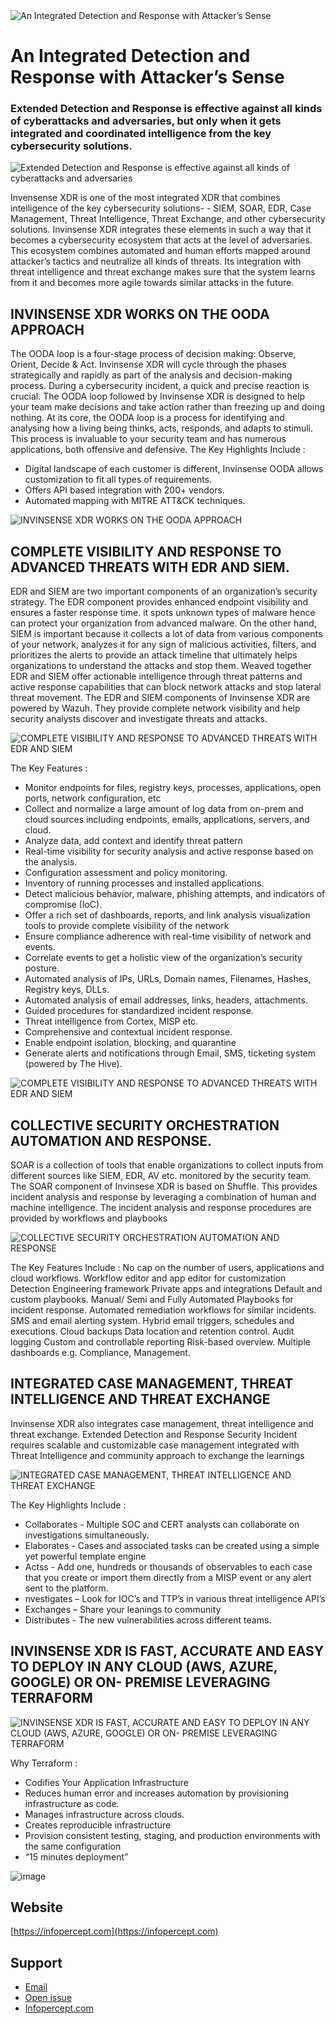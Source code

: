 <img title="An Integrated Detection and Response with Attacker’s Sense" alt="An Integrated Detection and Response with Attacker’s Sense" src="https://user-images.githubusercontent.com/121154299/226810679-904def53-f9cd-4bb9-838f-6136027cc43d.png">

# An Integrated Detection and Response with Attacker’s Sense

### Extended Detection and Response is effective against all kinds of cyberattacks and adversaries, but only when it gets integrated and coordinated intelligence from the key cybersecurity solutions.

<img  title="Extended Detection and Response is effective against all kinds of cyberattacks and adversaries" alt="Extended Detection and Response is effective against all kinds of cyberattacks and adversaries" src="https://user-images.githubusercontent.com/121154299/226614938-15376683-57b6-45e0-93b5-39ca9fb5c468.png">

Invensense XDR is one of the most integrated XDR that combines intelligence of the key cybersecurity solutions- - SIEM, SOAR, EDR, Case Management, Threat Intelligence, Threat Exchange, and other cybersecurity solutions. Invinsense XDR integrates these elements in such a way that it becomes a cybersecurity ecosystem that acts at the level of adversaries. This ecosystem combines automated and human efforts mapped around attacker’s tactics and neutralize all kinds of threats. Its integration with threat intelligence and threat exchange makes sure that the system learns from it and becomes more agile towards similar attacks in the future.

## INVINSENSE XDR WORKS ON THE OODA APPROACH


The OODA loop is a four-stage process of decision making: Observe, Orient, Decide & Act. Invinsense XDR will cycle through the phases strategically and rapidly as part of the analysis and decision-making process. During a cybersecurity incident, a quick and precise reaction is crucial. The OODA loop followed by Invinsense XDR is designed to help your team make decisions and take action rather than freezing up and doing nothing. At its core, the OODA loop is a process for identifying and analysing how a living being thinks, acts, responds, and adapts to stimuli. This process is invaluable to your security team and has numerous applications, both offensive and defensive.
The Key Highlights Include :
-	Digital landscape of each customer is different, Invinsense OODA allows customization to fit all types of requirements.
-	Offers API based integration with 200+ vendors.
-	Automated mapping with MITRE ATT&CK techniques.

<img  title="INVINSENSE XDR WORKS ON THE OODA APPROACH" alt="INVINSENSE XDR WORKS ON THE OODA APPROACH" src="https://user-images.githubusercontent.com/121154299/226616076-cb43ec38-6b05-4c37-b0bf-316ccc791d91.png">

## COMPLETE VISIBILITY AND RESPONSE TO ADVANCED THREATS WITH EDR AND SIEM.
EDR and SIEM are two important components of an organization’s security strategy. The EDR component provides enhanced endpoint visibility and ensures a faster response time. it spots unknown types of malware hence can protect your organization from advanced malware. On the other hand, SIEM is important because it collects a lot of data from various components of your network, analyzes it for any sign of malicious activities, filters, and prioritizes the alerts to provide an attack timeline that ultimately helps organizations to understand the attacks and stop them. Weaved together EDR and SIEM offer actionable intelligence through threat patterns and active response capabilities that can block network attacks and stop lateral threat movement. The EDR and SIEM components of Invinsense XDR are powered by Wazuh. They provide complete network visibility and help security analysts discover and investigate threats and attacks.

<img  title="COMPLETE VISIBILITY AND RESPONSE TO ADVANCED THREATS WITH EDR AND SIEM" alt="COMPLETE VISIBILITY AND RESPONSE TO ADVANCED THREATS WITH EDR AND SIEM" src="https://user-images.githubusercontent.com/121154299/226615134-d5fe1b4e-0f8d-4c06-af89-ea2a1dde2785.png">

The Key Features :
-	Monitor endpoints for files, registry keys, processes, applications, open ports, network configuration, etc
-	Collect and normalize a large amount of log data from on-prem and cloud sources including endpoints, emails, applications, servers, and cloud.
-	Analyze data, add context and identify threat pattern
-	Real-time visibility for security analysis and active response based on the analysis.
-	Configuration assessment and policy monitoring.
-	Inventory of running processes and installed applications.
-	Detect malicious behavior, malware, phishing attempts, and indicators of compromise (IoC).
-	Offer a rich set of dashboards, reports, and link analysis visualization tools to provide complete visibility of the network
-	Ensure compliance adherence with real-time visibility of network and events.
-	Correlate events to get a holistic view of the organization’s security posture.
-	Automated analysis of IPs, URLs, Domain names, Filenames, Hashes, Registry keys, DLLs.
-	Automated analysis of email addresses, links, headers, attachments.
-	Guided procedures for standardized incident response.
-	Threat intelligence from Cortex, MISP etc.
-	Comprehensive and contextual incident response.
-	Enable endpoint isolation, blocking, and quarantine
-	Generate alerts and notifications through Email, SMS, ticketing system (powered by The Hive).

<img  title="COMPLETE VISIBILITY AND RESPONSE TO ADVANCED THREATS WITH EDR AND SIEM" alt="COMPLETE VISIBILITY AND RESPONSE TO ADVANCED THREATS WITH EDR AND SIEM" src="https://user-images.githubusercontent.com/121154299/226615185-4c73e82a-a533-4e0b-845f-a15b02d2ba23.png">

## COLLECTIVE SECURITY ORCHESTRATION AUTOMATION AND RESPONSE.
SOAR is a collection of tools that enable organizations to collect inputs from different sources like SIEM, EDR, AV etc. monitored by the security team. The SOAR component of Invinsese XDR is based on Shuffle. This provides incident analysis and response by leveraging a combination of human and machine intelligence. The incident analysis and response procedures are provided by workflows and playbooks

<img title="COLLECTIVE SECURITY ORCHESTRATION AUTOMATION AND RESPONSE" alt="COLLECTIVE SECURITY ORCHESTRATION AUTOMATION AND RESPONSE" src="https://user-images.githubusercontent.com/121154299/226615270-fd348618-afa2-4d09-93c7-8268cb15f462.png">

The Key Features Include :
No cap on the number of users, applications and cloud workflows.
Workflow editor and app editor for customization
Detection Engineering framework
Private apps and integrations
Default and custom playbooks.
Manual/ Semi and Fully Automated Playbooks for incident response.
Automated remediation workflows for similar incidents.
SMS and email alerting system.
Hybrid email triggers, schedules and executions.
Cloud backups
Data location and retention control.
Audit logging
Custom and controllable reporting
Risk-based overview.
Multiple dashboards e.g. Compliance, Management.

## INTEGRATED CASE MANAGEMENT, THREAT INTELLIGENCE AND THREAT EXCHANGE
Invinsense XDR also integrates case management, threat intelligence and threat exchange. Extended Detection and Response Security Incident requires scalable and customizable case management integrated with Threat Intelligence and community approach to exchange the learnings


<img  title="INTEGRATED CASE MANAGEMENT, THREAT INTELLIGENCE AND THREAT EXCHANGE" alt="INTEGRATED CASE MANAGEMENT, THREAT INTELLIGENCE AND THREAT EXCHANGE" src="https://user-images.githubusercontent.com/121154299/226615360-b8649981-10ac-4367-a76d-7e998632d7dd.png">

The Key Highlights Include :
-	Collaborates - Multiple SOC and CERT analysts can collaborate on investigations simultaneously.
-	Elaborates - Cases and associated tasks can be created using a simple yet powerful template engine
-	Actss - Add one, hundreds or thousands of observables to each case that you create or import them directly from a MISP event or any alert sent to the platform.
-	nvestigates – Look for IOC’s and TTP’s in various threat intelligence API’s
-	Exchanges – Share your leanings to community
-	Distributes - The new vulnerabilities across different teams.
	
## INVINSENSE XDR IS FAST, ACCURATE AND EASY TO  DEPLOY IN ANY CLOUD (AWS, AZURE, GOOGLE) OR ON- PREMISE LEVERAGING TERRAFORM

<img title="INVINSENSE XDR IS FAST, ACCURATE AND EASY TO  DEPLOY IN ANY CLOUD (AWS, AZURE, GOOGLE) OR ON- PREMISE LEVERAGING TERRAFORM" alt="INVINSENSE XDR IS FAST, ACCURATE AND EASY TO  DEPLOY IN ANY CLOUD (AWS, AZURE, GOOGLE) OR ON- PREMISE LEVERAGING TERRAFORM" src="https://user-images.githubusercontent.com/121154299/226615494-6a012b01-3dcb-4980-a832-f8d2f8c21f19.png">

Why Terraform :
-	Codifies Your Application Infrastructure
-	Reduces human error and increases automation by provisioning infrastructure as code.
-	Manages infrastructure across clouds.
-	Creates reproducible infrastructure
-	Provision consistent testing, staging, and production environments with the same configuration
-	“15 minutes deployment”

![image](https://user-images.githubusercontent.com/77421927/157186152-b89c0d5b-8f8a-45e6-bfbc-ab155d9d70d2.png)

## Website
[https://infopercept.com](https://infopercept.com)

## Support
* [Email](mailto:sos@infopercept.com)
* [Open issue](https://github.com/Infopercept/gsos/issues)
* [Infopercept.com](https://infopercept.com/contact)


